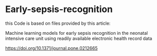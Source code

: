 # Early-sepsis-recognition

this Code is based on files provided by this article:

Machine learning models for early sepsis recognition in the neonatal intensive care unit using readily available electronic health record data

 https://doi.org/10.1371/journal.pone.0212665
